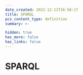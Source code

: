 ```yaml
---
date_created: 2022-12-11T16:58:17
title: SPARQL
pcx_content_type: definition
summary: >-

hidden: true
has_more: false
has_links: false
---
```


# SPARQL

